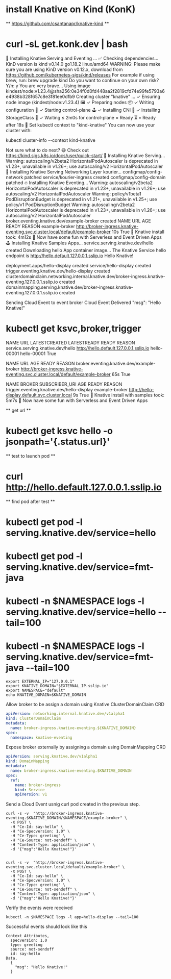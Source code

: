 
# install Knative on Kind (KonK)

** https://github.com/csantanapr/knative-kind **

# curl -sL get.konk.dev | bash

🍿 Installing Knative Serving and Eventing ...
✅ Checking dependencies...
KinD version is kind v0.14.0 go1.18.2 linux/amd64
WARNING: Please make sure you are using KinD version v0.12.x, download from https://github.com/kubernetes-sigs/kind/releases
For example if using brew, run: brew upgrade kind
Do you want to continue on your own risk? Y/n: y
You are very brave...
Using image kindest/node:v1.23.4@sha256:0e34f0d0fd448aa2f2819cfd74e99fe5793a6e4938b328f657c8e3f81ee0dfb9
Creating cluster "knative" ...
 ✓ Ensuring node image (kindest/node:v1.23.4) 🖼
 ✓ Preparing nodes 📦
 ✓ Writing configuration 📜
 ✓ Starting control-plane 🕹️
 ✓ Installing CNI 🔌
 ✓ Installing StorageClass 💾
 ✓ Waiting ≤ 2m0s for control-plane = Ready ⏳
 • Ready after 18s 💚
Set kubectl context to "kind-knative"
You can now use your cluster with:

kubectl cluster-info --context kind-knative

Not sure what to do next? 😅  Check out https://kind.sigs.k8s.io/docs/user/quick-start/
🍿 Installing Knative Serving...
Warning: autoscaling/v2beta2 HorizontalPodAutoscaler is deprecated in v1.23+, unavailable in v1.26+; use autoscaling/v2 HorizontalPodAutoscaler
🔌 Installing Knative Serving Networking Layer kourier...
configmap/config-network patched
service/kourier-ingress created
configmap/config-domain patched
🔥 Installing Knative Eventing...
Warning: autoscaling/v2beta2 HorizontalPodAutoscaler is deprecated in v1.23+, unavailable in v1.26+; use autoscaling/v2 HorizontalPodAutoscaler
Warning: policy/v1beta1 PodDisruptionBudget is deprecated in v1.21+, unavailable in v1.25+; use policy/v1 PodDisruptionBudget
Warning: autoscaling/v2beta2 HorizontalPodAutoscaler is deprecated in v1.23+, unavailable in v1.26+; use autoscaling/v2 HorizontalPodAutoscaler
broker.eventing.knative.dev/example-broker created
NAME             URL                                                                               AGE   READY   REASON
example-broker   http://broker-ingress.knative-eventing.svc.cluster.local/default/example-broker   10s   True
 🚀 Knative install took: 4m12s
 🎉 Now have some fun with Serverless and Event Driven Apps
🕹 Installing Knative Samples Apps...
service.serving.knative.dev/hello created
Downloading hello App container image...
The Knative Service hello endpoint is http://hello.default.127.0.0.1.sslip.io
Hello Knative!

deployment.apps/hello-display created
service/hello-display created
trigger.eventing.knative.dev/hello-display created
clusterdomainclaim.networking.internal.knative.dev/broker-ingress.knative-eventing.127.0.0.1.sslip.io created
domainmapping.serving.knative.dev/broker-ingress.knative-eventing.127.0.0.1.sslip.io created

Sending Cloud Event to event broker
Cloud Event Delivered     "msg": "Hello Knative!"

# kubectl get ksvc,broker,trigger

NAME                                URL                                       LATESTCREATED   LATESTREADY   READY   REASON
service.serving.knative.dev/hello   http://hello.default.127.0.0.1.sslip.io   hello-00001     hello-00001   True

NAME                                         URL                                                                               AGE   READY   REASON
broker.eventing.knative.dev/example-broker   http://broker-ingress.knative-eventing.svc.cluster.local/default/example-broker   65s   True

NAME                                         BROKER           SUBSCRIBER_URI                                   AGE   READY   REASON
trigger.eventing.knative.dev/hello-display   example-broker   http://hello-display.default.svc.cluster.local   9s    True
 🚀 Knative install with samples took: 5m7s
 🎉 Now have some fun with Serverless and Event Driven Apps


** get url **
#  kubectl get ksvc hello -o jsonpath='{.status.url}'

** test to launch pod **
# curl http://hello.default.127.0.0.1.sslip.io

** find pod after test **
# kubectl get pod -l serving.knative.dev/service=hello
# kubectl get pod -l serving.knative.dev/service=fmt-java

# kubectl -n $NAMESPACE logs -l serving.knative.dev/service=hello  --tail=100
# kubectl -n $NAMESPACE logs -l serving.knative.dev/service=fmt-java  --tail=100


```shell
export EXTERNAL_IP="127.0.0.1"
export KNATIVE_DOMAIN="$EXTERNAL_IP.sslip.io"
export NAMESPACE="default"
echo KNATIVE_DOMAIN=$KNATIVE_DOMAIN
```

Allow broker to be assign a domain using Knative ClusterDomainClaim CRD
``` yaml
apiVersion: networking.internal.knative.dev/v1alpha1
kind: ClusterDomainClaim
metadata:
  name: broker-ingress.knative-eventing.${KNATIVE_DOMAIN}
spec:
  namespace: knative-eventing
```

Expose broker externally by assigning a domain using DomainMapping CRD
```yaml
apiVersion: serving.knative.dev/v1alpha1
kind: DomainMapping
metadata:
  name: broker-ingress.knative-eventing.$KNATIVE_DOMAIN
spec:
  ref:
    name: broker-ingress
    kind: Service
    apiVersion: v1
```

Send a Cloud Event usnig curl pod created in the previous step.
```shell
curl -s -v  "http://broker-ingress.knative-eventing.$KNATIVE_DOMAIN/$NAMESPACE/example-broker" \
  -X POST \
  -H "Ce-Id: say-hello" \
  -H "Ce-Specversion: 1.0" \
  -H "Ce-Type: greeting" \
  -H "Ce-Source: not-sendoff" \
  -H "Content-Type: application/json" \
  -d '{"msg":"Hello Knative!"}'


curl -s -v  "http://broker-ingress.knative-eventing.svc.cluster.local/default/example-broker" \
  -X POST \
  -H "Ce-Id: say-hello" \
  -H "Ce-Specversion: 1.0" \
  -H "Ce-Type: greeting" \
  -H "Ce-Source: not-sendoff" \
  -H "Content-Type: application/json" \
  -d '{"msg":"Hello Knative!"}'
```  


Verify the events were received
```shell
kubectl -n $NAMESPACE logs -l app=hello-display --tail=100

```

Successful events should look like this
```shell
Context Attributes,
  specversion: 1.0
  type: greeting
  source: not-sendoff
  id: say-hello
Data,
  {
    "msg": "Hello Knative!"
  }
```  


